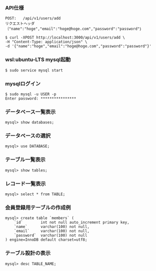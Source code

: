 ### API仕様
```
POST:   /api/v1/users/add
リクエストヘッダ｛"name":"hoge","email":"hoge@hoge.com","password":"password"｝
```
```
$ curl -XPOST http://localhost:3000/api/v1/users/add \
-H "Content-Type: application/json" \
-d '{"name":"hoge","email":"hoge@hoge.com","password":"password"}'
```


### wsl:ubuntu-LTS mysql起動
```
$ sudo service mysql start
```

### mysqlログイン
```
$ sudo mysql -u USER -p
Enter password: ****************
```

### データベース一覧表示
```
mysql> show databases;
```

### データベースの選択
```
mysql> use DATABASE;
```

### テーブル一覧表示
```
mysql> show tables;
```

### レコード一覧表示
```
mysql> select * from TABLE;
```

### 会員登録用テーブルの作成例
```
mysql> create table `members` (
    `id`        int not null auto_increment primary key,
    `name`      varchar(100) not null,
    `email`     varchar(100) not null,
    `password`  varchar(100) not null
) engine=InnoDB default charset=utf8;
```

### テーブル設計の表示
```
mysql> desc TABLE_NAME;
```
